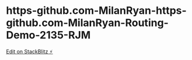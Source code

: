 # https-github.com-MilanRyan-https-github.com-MilanRyan-Routing-Demo-2135-RJM

[Edit on StackBlitz ⚡️](https://stackblitz.com/edit/angular-ivy-bfx1eq)
